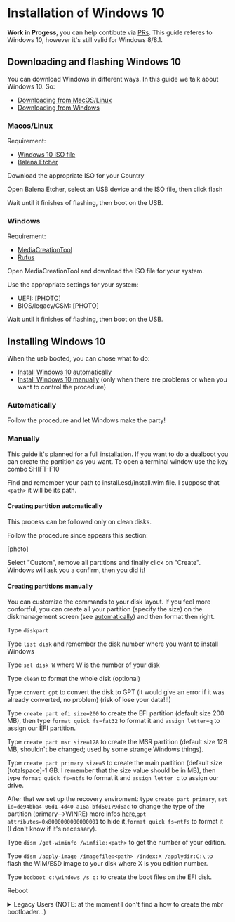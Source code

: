 # Installation of Windows 10
**Work in Progess**, you can help contibute via [PRs](https://github.com/dortania/OpenCore-Multiboot/pulls). This guide referes to Windows 10, however it's still valid for Windows 8/8.1.
## Downloading and flashing Windows 10
You can download Windows in different ways. In this guide we talk about Windows 10. So:
- [Downloading from MacOS/Linux](#MacOS/Linux)
- [Downloading from Windows](#Windows)

### Macos/Linux
Requirement:
- [Windows 10 ISO file](https://www.microsoft.com/software-download/windows10)
- [Balena Etcher](https://www.balena.io/etcher/)

Download the appropriate ISO for your Country

Open Balena Etcher, select an USB device and the ISO file, then click flash

Wait until it finishes of flashing, then boot on the USB.

### Windows
Requirement:
- [MediaCreationTool](https://www.microsoft.com/software-download/windows10)
- [Rufus](https://rufus.ie)

Open MediaCreationTool and download the ISO file for your system.

Use the appropriate settings for your system:
- UEFI: [PHOTO]
- BIOS/legacy/CSM: [PHOTO]

Wait until it finishes of flashing, then boot on the USB.

## Installing Windows 10
When the usb booted, you can chose what to do:
- [Install Windows 10 automatically](#Automatically)
- [Install Windows 10 manually](#Manually) (only when there are problems or when you want to control the procedure)
### Automatically
Follow the procedure and let Windows make the party!
### Manually
This guide it's planned for a full installation. If you want to do a dualboot you can create the partition as you want. To open a terminal window use the key combo SHIFT-F10

Find and remember your path to install.esd/install.wim file. I suppose that `<path>` it will be its path.
#### Creating partition automatically
This process can be followed only on clean disks.

Follow the procedure since appears this section:

[photo]

Select "Custom", remove all partitions and finally click on "Create". Windows will ask you a confirm, then you did it!
#### Creating partitions manually
You can customize the commands to your disk layout. If you feel more confortful, you can create all your partition (specify the size) on the diskmanagement screen (see [automatically](#Creating-partition-automatically)) and then format then right.

Type `diskpart`

Type `list disk` and remember the disk number where you want to install Windows

Type `sel disk W` where W is the number of your disk

Type `clean` to format the whole disk (optional)

Type `convert gpt` to convert the disk to GPT (it would give an error if it was already converted, no problem) (risk of lose your data!!!)

Type `create part efi size=200` to create the EFI partition (default size 200 MB), then type `format quick fs=fat32` to format it and `assign letter=q` to assign our EFI partition.

Type `create part msr size=128` to create the MSR partition (default size 128 MB, shouldn't be changed; used by some strange Windows things).

Type `create part primary size=S` to create the main partition (default size [totalspace]-1 GB. I remember that the size value should be in MB), then type `format quick fs=ntfs` to format it and `assign letter c` to assign our drive.

After that we set up the recovery enviroment: type `create part primary`, `set id=de94bba4-06d1-4d40-a16a-bfd50179d6ac` to change the type of the partition (primary-->WINRE) more infos [here](https://en.wikipedia.org/wiki/GUID_Partition_Table#Partition_type_GUIDs),`gpt attributes=0x8000000000000001` to hide it,`format quick fs=ntfs` to format it (I don't know if it's necessary).

Type `dism /get-wiminfo /wimfile:<path>` to get the number of your edition.

Type `dism /apply-image /imagefile:<path> /index:X /applydir:C:\` to flash the WIM/ESD image to your disk where X is you edition number.

Type `bcdboot c:\windows /s q:` to create the boot files on the EFI disk.

Reboot

<details>
<summary>Legacy Users (NOTE: at the moment I don't find a how to create the mbr bootloader...)</summary>

Type `diskpart`

Type `list disk` and remember the disk number where you want to install Windows

Type `sel disk W` where W is the number of your disk

Type `clean` to clear the whole disk

Type `create part primary size=S` to create the main partition (default size [totalspace]-1 GB. I remember that the size value should be in MB), then type `format quick fs=ntfs` to format it and `assign letter c` to assign our drive.

After that we set up the recovery enviroment: type `create part primary`, `set id=27` to change the type of the partition (primary-->WINRE),`format quick fs=ntfs` to format it (I don't know if it's necessary).

Type `dism /get-wiminfo /wimfile:<path>` to get the number of your edition.

Type `dism /apply-image /imagefile:<path> /index:X /applydir:C:\` to flash the WIM/ESD image to your disk where X is you edition number.

TODO: I have no idea how to create the boot files in the MBR... If you know this, you can help contibute via [PRs](https://github.com/dortania/OpenCore-Multiboot/pulls).
</details>
